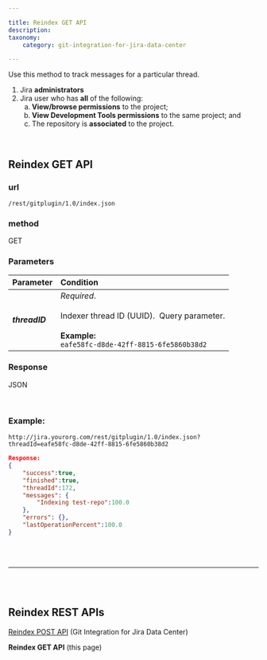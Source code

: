 ```yaml
---

title: Reindex GET API
description:
taxonomy:
    category: git-integration-for-jira-data-center

---
```


Use this method to track messages for a particular thread.

<div class="bbb-callout bbb--alert">
    <div class="irow">
    <div class="ilogobox">
        <span class="logoimg"></span>
    </div>
    <div class="imsgbox">
        <ol>
            <li>Jira <b>administrators</b></li>
            <li>Jira user who has <b>all</b> of the following:
                <ol type='a'>
                    <li><b>View/browse permissions</b> to the project;</li>
                    <li><b>View Development Tools permissions</b> to the same project; and</li>
                    <li>The repository is <b>associated</b> to the project.</li>
                </ol>
            </li>
        </ol>
    </div>
    </div>
</div>
<br>

## Reindex GET API

### url
`/rest/gitplugin/1.0/index.json`

### method
GET

### Parameters

| Parameter | Condition |
| :--- | :--- |
| _**threadID**_ | _Required_.<br><br>Indexer thread ID (UUID).  Query parameter.<br><br>**Example:**<br>`eafe58fc-d8de-42ff-8815-6fe5860b38d2` |

### Response

JSON

<br>

### Example:

`http://jira.yourorg.com/rest/gitplugin/1.0/index.json?threadId=eafe58fc-d8de-42ff-8815-6fe5860b38d2`

```json
Response:
{
    "success":true,
    "finished":true,
    "threadId":172,
    "messages": {
        "Indexing test-repo":100.0
    },
    "errors": {},
    "lastOperationPercent":100.0
}
```

<br>
<br>
<hr>
<br>
<br>

## Reindex REST APIs

[Reindex POST API](/git-integration-for-jira-data-center/reindex-post-api-gij-self-managed) (Git Integration for Jira Data Center)

**Reindex GET API** (this page)

